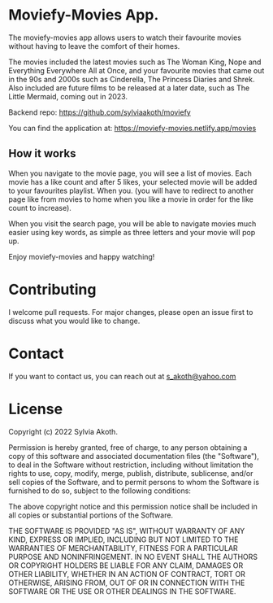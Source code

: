 # Moviefy-Movies App.

The moviefy-movies app allows users to watch their favourite movies without having to leave the comfort of their homes.

The movies included the latest movies such as The Woman King, Nope and Everything Everywhere All at Once, and your favourite movies that came out in the 90s and 2000s such as Cinderella, The Princess Diaries and Shrek. Also included are future films to be released at a later date, such as The Little Mermaid, coming out in 2023.

Backend repo: https://github.com/sylviaakoth/moviefy

You can find the application at: https://moviefy-movies.netlify.app/movies

## How it works

When you navigate to the movie page, you will see a list of movies. Each movie has a like count and after 5 likes, your selected movie will be added to your favourites playlist. When you. (you will have to redirect to another page like from movies to home when you like a movie in order for the like count to increase). 

When you visit the search page, you will be able to navigate movies much easier using key words, as simple as three letters and your movie will pop up. 

Enjoy moviefy-movies and happy watching!

# Contributing
I welcome pull requests. For major changes, please open an issue first to discuss what you would like to change.

# Contact
If you want to contact us, you can reach out at s_akoth@yahoo.com

# License

Copyright (c) 2022 Sylvia Akoth.

Permission is hereby granted, free of charge, to any person obtaining a copy of this software and associated documentation files (the "Software"), to deal in the Software without restriction, including without limitation the rights to use, copy, modify, merge, publish, distribute, sublicense, and/or sell copies of the Software, and to permit persons to whom the Software is furnished to do so, subject to the following conditions:

The above copyright notice and this permission notice shall be included in all copies or substantial portions of the Software.

THE SOFTWARE IS PROVIDED "AS IS", WITHOUT WARRANTY OF ANY KIND, EXPRESS OR IMPLIED, INCLUDING BUT NOT LIMITED TO THE WARRANTIES OF MERCHANTABILITY, FITNESS FOR A PARTICULAR PURPOSE AND NONINFRINGEMENT. IN NO EVENT SHALL THE AUTHORS OR COPYRIGHT HOLDERS BE LIABLE FOR ANY CLAIM, DAMAGES OR OTHER LIABILITY, WHETHER IN AN ACTION OF CONTRACT, TORT OR OTHERWISE, ARISING FROM, OUT OF OR IN CONNECTION WITH THE SOFTWARE OR THE USE OR OTHER DEALINGS IN THE SOFTWARE.



